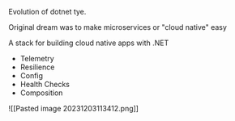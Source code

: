 Evolution of dotnet tye.

Original dream was to make microservices or "cloud native" easy

A stack for building cloud native apps with .NET

- Telemetry
- Resilience
- Config
- Health Checks
- Composition


![[Pasted image 20231203113412.png]]